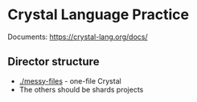 # Crystal Language Practice

Documents: https://crystal-lang.org/docs/

## Director structure

* [./messy-files](./messy-files) - one-file Crystal
* The others should be shards projects